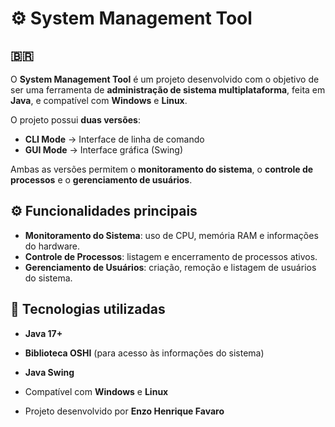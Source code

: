 # ⚙️ System Management Tool

## 🇧🇷
O **System Management Tool** é um projeto desenvolvido com o objetivo de ser uma ferramenta de **administração de sistema multiplataforma**, feita em **Java**, e compatível com **Windows** e **Linux**.

O projeto possui **duas versões**:
- **CLI Mode** → Interface de linha de comando  
- **GUI Mode** → Interface gráfica (Swing)

Ambas as versões permitem o **monitoramento do sistema**, o **controle de processos** e o **gerenciamento de usuários**.

## ⚙️ Funcionalidades principais
- **Monitoramento do Sistema**: uso de CPU, memória RAM e informações do hardware.  
- **Controle de Processos**: listagem e encerramento de processos ativos.  
- **Gerenciamento de Usuários**: criação, remoção e listagem de usuários do sistema.  

## 🧠 Tecnologias utilizadas
- **Java 17+**
- **Biblioteca OSHI** (para acesso às informações do sistema)
- **Java Swing**
- Compatível com **Windows** e **Linux**

- Projeto desenvolvido por **Enzo Henrique Favaro**
